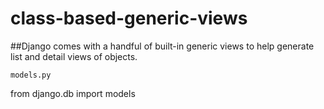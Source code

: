 # class-based-generic-views

##Django comes with a handful of built-in generic views to help generate list and detail views of objects.

`models.py`

from django.db import models 





